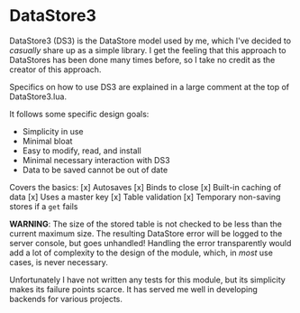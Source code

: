 # DataStore3

DataStore3 (DS3) is the DataStore model used by me, which I've decided to *casually* share up as a simple library. I get the feeling that this approach to DataStores has been done many times before, so I take no credit as the creator of this approach.

Specifics on how to use DS3 are explained in a large comment at the top of DataStore3.lua.

It follows some specific design goals:
* Simplicity in use
* Minimal bloat
* Easy to modify, read, and install
* Minimal necessary interaction with DS3
* Data to be saved cannot be out of date

Covers the basics:
[x] Autosaves
[x] Binds to close
[x] Built-in caching of data
[x] Uses a master key
[x] Table validation
[x] Temporary non-saving stores if a `get` fails

**WARNING**: The size of the stored table is not checked to be less than the current maximum size. The resulting DataStore error will be logged to the server console, but goes unhandled! Handling the error transparently would add a lot of complexity to the design of the module, which, in *most* use cases, is never necessary.

Unfortunately I have not written any tests for this module, but its simplicity makes its failure points scarce. It has served me well in developing backends for various projects.